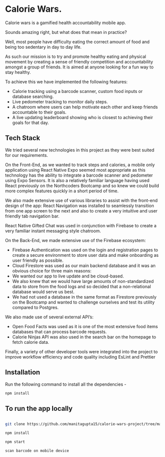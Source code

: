 # Calorie Wars.

Calorie wars is a gamified health accountability mobile app.

Sounds amazing right, but what does that mean in practice?

Well, most people have difficulty eating the correct amount of food and being too sedentary in day to day life.

As such our mission is to try and promote healthy eating and physical movement by creating a sense of friendly competition and accountability amongst a group of friends. It is aimed at anyone looking for a fun way to stay healthy.

To achieve this we have implemented the following features:

- Calorie tracking using a barcode scanner, custom food inputs or database searching.
- Live pedometer tracking to monitor daily steps.
- A chatroom where users can help motivate each other and keep friends accountable to their goals.
- A live updating leaderboard showing who is closest to achieving their goals for that day.

## Tech Stack

We tried several new technologies in this project as they were best suited for our requirements.

On the Front-End, as we wanted to track steps and calories, a mobile only application using React Native Expo seemed most appropriate as this technology has the ability to integrate a barcode scanner and pedometer using Expo Sensors. It is also a relatively familiar language having used React previously on the Northcoders Bootcamp and so knew we could build more complex features quickly in a short period of time.

We also made extensive use of various libraries to assist with the front-end design of the app:
React Navigation was installed to seamlessly transition from one app screen to the next and also to create a very intuitive and user friendly tab navigation bar.

React Native Gifted Chat was used in conjunction with Firebase to create a very familiar instant messaging style chatroom.

On the Back-End, we made extensive use of the Firebase ecosystem:

- Firebase Authentication was used on the login and registration pages to create a secure environment to store user data and make onboarding as user friendly as possible.
- Cloud Firestore was used as our main backend database and it was an obvious choice for three main reasons:
- We wanted our app to live update and be cloud-based.
- We also knew that we would have large amounts of non-standardized data to store from the food logs and so decided that a non-relational database would serve us best.
- We had not used a database in the same format as Firestore previously on the Bootcamp and wanted to challenge ourselves and test its utility compared to Postgres.

We also made use of several external API’s:

- Open Food Facts was used as it is one of the most extensive food items databases that can process barcode requests.
- Calorie Ninjas API was also used in the search bar on the homepage to fetch calorie data.

Finally, a variety of other developer tools were integrated into the project to improve workflow efficiency and code quality including EsLint and Prettier

## Installation

Run the following command to install all the dependencies -

```bash
npm install
```

## To run the app locally

```bash

git clone https://github.com/manitagupta15/calorie-wars-project/tree/main/main-project/calorie-wars-project

npm install

npm start

scan barcode on mobile device
```
